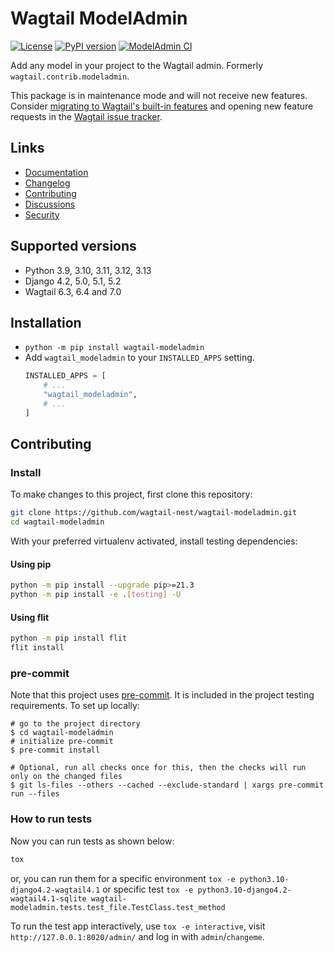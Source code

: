 # Wagtail ModelAdmin

[![License](https://img.shields.io/badge/License-BSD_3--Clause-blue.svg)](https://opensource.org/licenses/BSD-3-Clause)
[![PyPI version](https://badge.fury.io/py/wagtail-modeladmin.svg)](https://badge.fury.io/py/wagtail-modeladmin)
[![ModelAdmin CI](https://github.com/wagtail-nest/wagtail-modeladmin/actions/workflows/test.yml/badge.svg)](https://github.com/wagtail-nest/wagtail-modeladmin/actions/workflows/test.yml)

Add any model in your project to the Wagtail admin. Formerly `wagtail.contrib.modeladmin`.

This package is in maintenance mode and will not receive new features. Consider [migrating to Wagtail's built-in features](https://wagtail-modeladmin.readthedocs.io/en/latest/migrating.html) and opening new feature requests in the [Wagtail issue tracker](https://github.com/wagtail/wagtail/issues).

## Links

- [Documentation](https://wagtail-modeladmin.readthedocs.io)
- [Changelog](https://github.com/wagtail-nest/wagtail-modeladmin/blob/main/CHANGELOG.md)
- [Contributing](https://github.com/wagtail-nest/wagtail-modeladmin/blob/main/CHANGELOG.md)
- [Discussions](https://github.com/wagtail-nest/wagtail-modeladmin/discussions)
- [Security](https://github.com/wagtail-nest/wagtail-modeladmin/security)

## Supported versions

- Python 3.9, 3.10, 3.11, 3.12, 3.13
- Django 4.2, 5.0, 5.1, 5.2
- Wagtail 6.3, 6.4 and 7.0

## Installation

- `python -m pip install wagtail-modeladmin`
- Add `wagtail_modeladmin` to your `INSTALLED_APPS` setting.
  ```python
  INSTALLED_APPS = [
      # ...
      "wagtail_modeladmin",
      # ...
  ]
  ```

## Contributing

### Install

To make changes to this project, first clone this repository:

```sh
git clone https://github.com/wagtail-nest/wagtail-modeladmin.git
cd wagtail-modeladmin
```

With your preferred virtualenv activated, install testing dependencies:

#### Using pip

```sh
python -m pip install --upgrade pip>=21.3
python -m pip install -e .[testing] -U
```

#### Using flit

```sh
python -m pip install flit
flit install
```

### pre-commit

Note that this project uses [pre-commit](https://github.com/pre-commit/pre-commit).
It is included in the project testing requirements. To set up locally:

```shell
# go to the project directory
$ cd wagtail-modeladmin
# initialize pre-commit
$ pre-commit install

# Optional, run all checks once for this, then the checks will run only on the changed files
$ git ls-files --others --cached --exclude-standard | xargs pre-commit run --files
```

### How to run tests

Now you can run tests as shown below:

```sh
tox
```

or, you can run them for a specific environment `tox -e python3.10-django4.2-wagtail4.1` or specific test
`tox -e python3.10-django4.2-wagtail4.1-sqlite wagtail-modeladmin.tests.test_file.TestClass.test_method`

To run the test app interactively, use `tox -e interactive`, visit `http://127.0.0.1:8020/admin/` and log in with `admin`/`changeme`.
